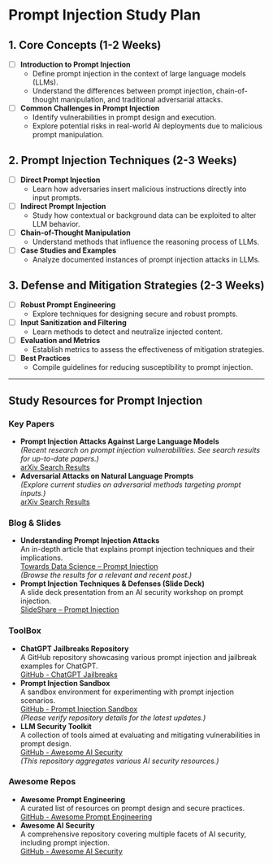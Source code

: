 # Prompt Injection Study Plan

## 1. Core Concepts (1-2 Weeks)
- [ ] **Introduction to Prompt Injection**
  - Define prompt injection in the context of large language models (LLMs).
  - Understand the differences between prompt injection, chain-of-thought manipulation, and traditional adversarial attacks.
- [ ] **Common Challenges in Prompt Injection**
  - Identify vulnerabilities in prompt design and execution.
  - Explore potential risks in real-world AI deployments due to malicious prompt manipulation.

## 2. Prompt Injection Techniques (2-3 Weeks)
- [ ] **Direct Prompt Injection**
  - Learn how adversaries insert malicious instructions directly into input prompts.
- [ ] **Indirect Prompt Injection**
  - Study how contextual or background data can be exploited to alter LLM behavior.
- [ ] **Chain-of-Thought Manipulation**
  - Understand methods that influence the reasoning process of LLMs.
- [ ] **Case Studies and Examples**
  - Analyze documented instances of prompt injection attacks in LLMs.

## 3. Defense and Mitigation Strategies (2-3 Weeks)
- [ ] **Robust Prompt Engineering**
  - Explore techniques for designing secure and robust prompts.
- [ ] **Input Sanitization and Filtering**
  - Learn methods to detect and neutralize injected content.
- [ ] **Evaluation and Metrics**
  - Establish metrics to assess the effectiveness of mitigation strategies.
- [ ] **Best Practices**
  - Compile guidelines for reducing susceptibility to prompt injection.

---

## Study Resources for Prompt Injection

### Key Papers
- **Prompt Injection Attacks Against Large Language Models**  
  *(Recent research on prompt injection vulnerabilities. See search results for up-to-date papers.)*  
  [arXiv Search Results](https://arxiv.org/search/?query=prompt+injection+attack&searchtype=all)
- **Adversarial Attacks on Natural Language Prompts**  
  *(Explore current studies on adversarial methods targeting prompt inputs.)*  
  [arXiv Search Results](https://arxiv.org/search/?query=adversarial+prompt+attack&searchtype=all)

### Blog & Slides
- **Understanding Prompt Injection Attacks**  
  An in-depth article that explains prompt injection techniques and their implications.  
  [Towards Data Science – Prompt Injection](https://towardsdatascience.com/search?q=prompt+injection)  
  *(Browse the results for a relevant and recent post.)*
- **Prompt Injection Techniques & Defenses (Slide Deck)**  
  A slide deck presentation from an AI security workshop on prompt injection.  
  [SlideShare – Prompt Injection](https://www.slideshare.net/search/slideshow?searchfrom=header&q=prompt+injection)

### ToolBox
- **ChatGPT Jailbreaks Repository**  
  A GitHub repository showcasing various prompt injection and jailbreak examples for ChatGPT.  
  [GitHub - ChatGPT Jailbreaks](https://github.com/dair-ai/ChatGPT-jailbreaks)
- **Prompt Injection Sandbox**  
  A sandbox environment for experimenting with prompt injection scenarios.  
  [GitHub - Prompt Injection Sandbox](https://github.com/dongfang-steven/prompt-injection)  
  *(Please verify repository details for the latest updates.)*
- **LLM Security Toolkit**  
  A collection of tools aimed at evaluating and mitigating vulnerabilities in prompt design.  
  [GitHub - Awesome AI Security](https://github.com/AI-secure/awesome-ai-security)  
  *(This repository aggregates various AI security resources.)*

### Awesome Repos
- **Awesome Prompt Engineering**  
  A curated list of resources on prompt design and secure practices.  
  [GitHub - Awesome Prompt Engineering](https://github.com/promptslab/awesome-prompt-engineering)
- **Awesome AI Security**  
  A comprehensive repository covering multiple facets of AI security, including prompt injection.  
  [GitHub - Awesome AI Security](https://github.com/AI-secure/awesome-ai-security)
